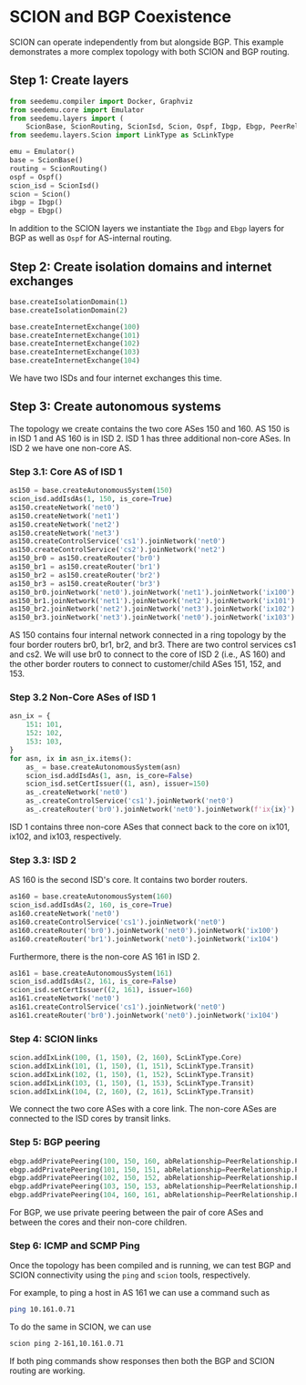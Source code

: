 # SCION and BGP Coexistence

SCION can operate independently from but alongside BGP. This example demonstrates a more complex topology with both SCION and BGP routing.

## Step 1: Create layers

```python
from seedemu.compiler import Docker, Graphviz
from seedemu.core import Emulator
from seedemu.layers import (
    ScionBase, ScionRouting, ScionIsd, Scion, Ospf, Ibgp, Ebgp, PeerRelationship)
from seedemu.layers.Scion import LinkType as ScLinkType

emu = Emulator()
base = ScionBase()
routing = ScionRouting()
ospf = Ospf()
scion_isd = ScionIsd()
scion = Scion()
ibgp = Ibgp()
ebgp = Ebgp()
```

In addition to the SCION layers we instantiate the `Ibgp` and `Ebgp` layers for BGP as well as `Ospf` for AS-internal routing.

## Step 2: Create isolation domains and internet exchanges

```python
base.createIsolationDomain(1)
base.createIsolationDomain(2)

base.createInternetExchange(100)
base.createInternetExchange(101)
base.createInternetExchange(102)
base.createInternetExchange(103)
base.createInternetExchange(104)
```

We have two ISDs and four internet exchanges this time.

## Step 3: Create autonomous systems

The topology we create contains the two core ASes 150 and 160. AS 150 is in ISD 1 and AS 160 is in ISD 2. ISD 1 has three additional non-core ASes. In ISD 2 we have one non-core AS.

### Step 3.1: Core AS of ISD 1

```python
as150 = base.createAutonomousSystem(150)
scion_isd.addIsdAs(1, 150, is_core=True)
as150.createNetwork('net0')
as150.createNetwork('net1')
as150.createNetwork('net2')
as150.createNetwork('net3')
as150.createControlService('cs1').joinNetwork('net0')
as150.createControlService('cs2').joinNetwork('net2')
as150_br0 = as150.createRouter('br0')
as150_br1 = as150.createRouter('br1')
as150_br2 = as150.createRouter('br2')
as150_br3 = as150.createRouter('br3')
as150_br0.joinNetwork('net0').joinNetwork('net1').joinNetwork('ix100')
as150_br1.joinNetwork('net1').joinNetwork('net2').joinNetwork('ix101')
as150_br2.joinNetwork('net2').joinNetwork('net3').joinNetwork('ix102')
as150_br3.joinNetwork('net3').joinNetwork('net0').joinNetwork('ix103')
```

AS 150 contains four internal network connected in a ring topology by the four border routers br0, br1, br2, and br3. There are two control services cs1 and cs2. We will use br0 to connect to the core of ISD 2 (i.e., AS 160) and the other border routers to connect to customer/child ASes 151, 152, and 153.

### Step 3.2 Non-Core ASes of ISD 1

```python
asn_ix = {
    151: 101,
    152: 102,
    153: 103,
}
for asn, ix in asn_ix.items():
    as_ = base.createAutonomousSystem(asn)
    scion_isd.addIsdAs(1, asn, is_core=False)
    scion_isd.setCertIssuer((1, asn), issuer=150)
    as_.createNetwork('net0')
    as_.createControlService('cs1').joinNetwork('net0')
    as_.createRouter('br0').joinNetwork('net0').joinNetwork(f'ix{ix}')
```

ISD 1 contains three non-core ASes that connect back to the core on ix101, ix102, and ix103, respectively.

### Step 3.3: ISD 2

AS 160 is the second ISD's core. It contains two border routers.

```python
as160 = base.createAutonomousSystem(160)
scion_isd.addIsdAs(2, 160, is_core=True)
as160.createNetwork('net0')
as160.createControlService('cs1').joinNetwork('net0')
as160.createRouter('br0').joinNetwork('net0').joinNetwork('ix100')
as160.createRouter('br1').joinNetwork('net0').joinNetwork('ix104')
```

Furthermore, there is the non-core AS 161 in ISD 2.

```python
as161 = base.createAutonomousSystem(161)
scion_isd.addIsdAs(2, 161, is_core=False)
scion_isd.setCertIssuer((2, 161), issuer=160)
as161.createNetwork('net0')
as161.createControlService('cs1').joinNetwork('net0')
as161.createRouter('br0').joinNetwork('net0').joinNetwork('ix104')
```

### Step 4: SCION links

```python
scion.addIxLink(100, (1, 150), (2, 160), ScLinkType.Core)
scion.addIxLink(101, (1, 150), (1, 151), ScLinkType.Transit)
scion.addIxLink(102, (1, 150), (1, 152), ScLinkType.Transit)
scion.addIxLink(103, (1, 150), (1, 153), ScLinkType.Transit)
scion.addIxLink(104, (2, 160), (2, 161), ScLinkType.Transit)
```

We connect the two core ASes with a core link. The non-core ASes are connected to the ISD cores by transit links.

### Step 5: BGP peering

```python
ebgp.addPrivatePeering(100, 150, 160, abRelationship=PeerRelationship.Peer)
ebgp.addPrivatePeering(101, 150, 151, abRelationship=PeerRelationship.Provider)
ebgp.addPrivatePeering(102, 150, 152, abRelationship=PeerRelationship.Provider)
ebgp.addPrivatePeering(103, 150, 153, abRelationship=PeerRelationship.Provider)
ebgp.addPrivatePeering(104, 160, 161, abRelationship=PeerRelationship.Provider)
```

For BGP, we use private peering between the pair of core ASes and between the cores and their non-core children.

### Step 6: ICMP and SCMP Ping

Once the topology has been compiled and is running, we can test BGP and SCION connectivity using the `ping` and `scion` tools, respectively.

For example, to ping a host in AS 161 we can use a command such as
```zsh
ping 10.161.0.71
```

To do the same in SCION, we can use
```zsh
scion ping 2-161,10.161.0.71
```

If both ping commands show responses then both the BGP and SCION routing are working.
